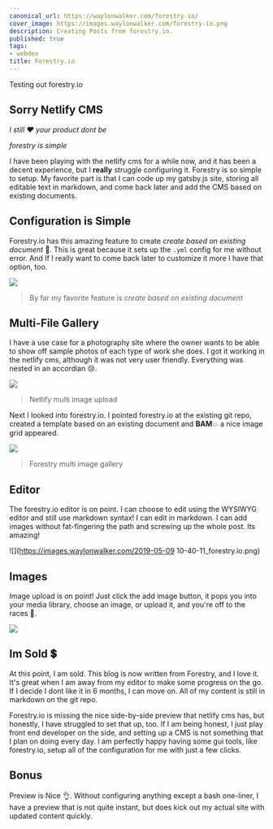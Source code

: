 ```yaml
---
canonical_url: https://waylonwalker.com/forestry-io/
cover_image: https://images.waylonwalker.com/forestry-io.png
description: Creating Posts from forestry.io.
published: true
tags:
- webdev
title: Forestry.io
---
```


Testing out forestry.io

## Sorry Netlify CMS

_I still ♥️ your product dont be_

_forestry is simple_

I have been playing with the netlify cms for a while now, and it has been a decent experience, but I **really** struggle configuring it.   Forestry is so simple to setup.  My favorite part is that I can code up my gatsby.js site, storing all editable text in markdown, and come back later and add the CMS based on existing documents.

## Configuration is Simple

Forestry.io has this amazing feature to create _create based on existing document_ 🤯.  This is great because it sets up the `.yml` config for me without error.  And If I really want to come back later to customize it more I have that option, too.

![](https://images.waylonwalker.com/Screenshot_20190503-165248.jpg)

> By far my favorite feature is _create based on existing document_

## Multi-File Gallery

I have a use case for a photography site where the owner wants to be able to show off sample photos of each type of work she does.  I got it working in the netlify cms, although it was not very user friendly.  Everything was nested in an accordian 😢.

![](https://images.waylonwalker.com/Screenshot_20190507-144948.png)

> Netlify multi image upload

Next I looked into forestry.io.  I pointed forestry.io at the existing git repo, created a template based on an existing document and **BAM**💥 a nice image grid appeared.

![](https://images.waylonwalker.com/Screenshot_20190507-145044.png)

> Forestry multi image gallery

## Editor

The forestry.io editor is on point.  I can choose to edit using the WYSIWYG editor and still use markdown syntax!  I can edit in markdown.  I can add images without fat-fingering the path and screwing up the whole post.  Its amazing!

![](https://images.waylonwalker.com/2019-05-09 10-40-11_forestry.io.png)

## Images

Image upload is on point!  Just click the add image button, it pops you into your media library, choose an image, or upload it, and you're off to the races 🏇.

![](/forestry_image_3.gif)

## Im Sold 💲

At this point, I am sold. This blog is now written from Forestry, and I love it.  It's great when I am away from my editor to make some progress on the go.  If I decide I dont like it in 6 months, I can move on. All of my content is still in markdown on the git repo.

Forestry.io is missing the nice side-by-side preview that netlify cms has, but honestly, I have struggled to set that up, too.  If I am being honest, I just play front end developer on the side, and setting up a CMS is not something that I plan on doing every day.  I am perfectly happy having some gui tools, like forestry.io, setup all of the configuration for me with just a few clicks.

## Bonus

Preview is Nice 👌.  Without configuring anything except a bash one-liner, I have a preview that is not quite instant, but does kick out my actual site with updated content quickly.